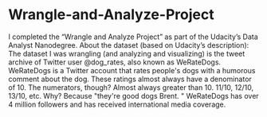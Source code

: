 # Wrangle-and-Analyze-Project

I completed the “Wrangle and Analyze Project” as part of the Udacity’s Data Analyst Nanodegree.
About the dataset (based on Udacity’s description):
The dataset I was wrangling (and analyzing and visualizing) is the tweet archive of Twitter user @dog_rates​, also known as ​WeRateDogs​. WeRateDogs is a Twitter account that rates people's dogs with a humorous comment about the dog. These ratings almost always have a denominator of 10. The numerators, though? Almost always greater than 10. 11/10, 12/10, 13/10, etc. Why? Because "​they're good dogs Brent.​ " WeRateDogs has over 4 million followers and has received international media coverage.
